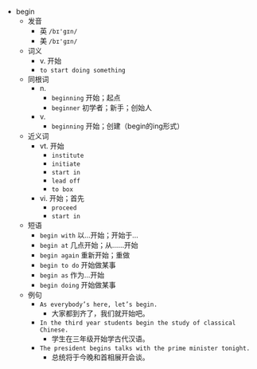 - begin
  - 发音
    - 英 `/bɪ'gɪn/`
    - 美 `/bɪ'ɡɪn/`
  - 词义
    - v. 开始
    - `to start doing something`
  - 同根词
    - n.
      - `beginning` 开始；起点
      - `beginner` 初学者；新手；创始人
    - v.
      - `beginning` 开始；创建（begin的ing形式）
  - 近义词
    - vt. 开始
      - `institute`
      - `initiate`
      - `start in`
      - `lead off`
      - `to box`
    - vi. 开始；首先
      - `proceed`
      - `start in`
  - 短语
    - `begin with` 以…开始；开始于… 
    - `begin at` 几点开始；从……开始 
    - `begin again` 重新开始；重做 
    - `begin to do` 开始做某事 
    - `begin as` 作为…开始 
    - `begin doing` 开始做某事 
  - 例句
    - `As everybody’s here, let’s begin.`
      - 大家都到齐了，我们就开始吧。
    - `In the third year students begin the study of classical Chinese.`
      - 学生在三年级开始学古代汉语。
    - `The president begins talks with the prime minister tonight.`
      - 总统将于今晚和首相展开会谈。

